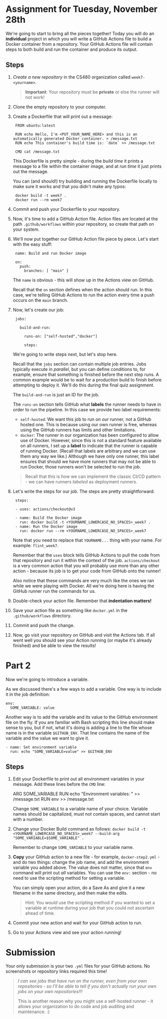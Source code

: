 # Assignment for Tuesday, November 28th

We're going to start to bring all the pieces together! Today you will do an **individual** project in which you will write a GitHub Actions file to build a Docker container from a repository. Your GitHub Actions file will contain steps to both build and run the container and produce its output.

## Steps

1. *Create a new repository* in the CS480 organization called `week7-<yourname>`.

    > **Important**: Your repository must be **private** or else the runner will not work!

2. Clone the empty repository to your computer.
3. Create a Dockerfile that will print out a message:

        FROM ubuntu:latest

        RUN echo Hello, I'm <PUT_YOUR_NAME_HERE> and this is an automatically generated Docker container. > /message.txt
        RUN echo This container's build time is: `date` >> /message.txt

        CMD cat /message.txt

    This Dockerfile is pretty simple - during the *build time* it prints a message to a file within the container image, and at *run time* it just prints out the message.

    You can (and should!) try building and running the Dockerfile locally to make sure it works and that you didn't make any typos:

        docker build -t week7 .
        docker run --rm week7
    
4. Commit and push your Dockerfile to your repository.
5. Now, it's time to add a GitHub Action file. Action files are located at the path `.github/workflows` within your repository, so create that path on your system. 
6. We'll now put together our GitHub Action file piece by piece. Let's start with the easy stuff:

        name: Build and run Docker image

        on:
          push:
            branches: [ "main" ]

    The `name` is obvious - this will show up in the Actions view on GitHub.

    Recall that the `on` section defines when the action should run. In this case, we're telling GitHub Actions to run the action every time a push occurs on the `main` branch. 

7. Now, let's create our job:

        jobs:

          build-and-run:

            runs-on: ["self-hosted","docker"]

            steps:

    We're going to write steps next, but let's stop here.

    Recall that the `jobs` section can contain multiple job entries. Jobs typically execute in *parallel*, but you can define conditions to, for example, ensure that something is finished before the next step runs. A common example would be to wait for a production build to finish before attempting to deploy it. We'll do this during the final quiz assignment.

    The `build-and-run` is just an ID for the job. 

    The `runs-on` section tells GitHub what **labels** the runner needs to have in order to run the pipeline. In this case we provide two label requirements:

    * `self-hosted`: We want this job to run on *our* runner, not a GitHub hosted one. This is because using our own runner is free, whereas using the GitHub runners has limits and other limitations.
    * `docker`: The runner in our organization has been configured to allow use of Docker. However, since this is not a standard feature available on all runners, I set up a **label** to indicate that the runner is capable of running Docker. (Recall that labels are arbitrary and we can use them any way we like.) Although we have only one runner, this label ensures that should we have more runners that may not be able to run Docker, those runners won't be selected to run the job.

    > Recall that this is how we can implement the classic CI/CD pattern - we can have runners *labeled* as deployment runners.

8. Let's write the steps for our job. The steps are pretty straightforward:

        steps:

        - uses: actions/checkout@v3

        - name: Build the Docker image
          run: docker build -t <YOURNAME_LOWERCASE_NO_SPACES>_week7 .
        - name: Run the Docker image
          run: docker run --rm <YOURNAME_LOWERCASE_NO_SPACES>_week7

    Note that you need to replace that `YOURNAME...` thing with your name. For example: `flint_week7`. 

    Remember that the `uses` block tells GitHub Actions to pull the code from that repository and run it within the context of the job. `actions/checkout` is a very common action that you will probably use more than any other action - because its job is to get your code from GitHub onto the runner!

    Also notice that these commands are very much like the ones we ran while we were playing with Docker. All we're doing here is having the GitHub runner run the commands for us.

9.  Double-check your action file. Remember that **indentation matters!**
10. Save your action file as something like `docker.yml` in the `.github/workflows` directory.
11. Commit and push the change.
12. Now, go visit your repository on GitHub and visit the Actions tab. If all went well you should see your Action running (or maybe it's already finished) and be able to view the results!

# Part 2

Now we're going to introduce a variable. 

As we discussed there's a few ways to add a variable. One way is to include it in the job definition:

    env:
      SOME_VARIABLE: value

Another way is to add the variable and its value to the GitHub environment file on the fly. If you are familiar with Bash scripting this line should make sense to you, but if not, what it's doing is adding a line to the file whose name is in the variable `$GITHUB_ENV`. That line contains the name of the variable and the value we want to give it. 

    - name: Set environment variable
      run: echo "SOME_VARIABLE=value" >> $GITHUB_ENV

## Steps

1. Edit your Dockerfile to print out all environment variables in your message. Add these lines before the `CMD` line:

    ARG SOME_VARIABLE
    RUN echo "Environment variables: " >> /message.txt
    RUN env >> /message.txt

    Change `SOME_VARIABLE` to a variable name of your choice. Variable names should be capitalized, must not contain spaces, and cannot start with a number.

1. Change your Docker Build command as follows: `docker build -t <YOURNAME_LOWERCASE_NO_SPACES>_week7 --build-arg "SOME_VARIABLE=$SOME_VARIABLE" .`

    Remember to change `SOME_VARIABLE` to your variable name.
 
1. **Copy** your GitHub action to a new file - for example, `docker-step2.yml` - and do two things: change the job name, and add the environment variable you added above. The value does not matter, since that `env` command will print out *all* variables. You can use the `env:` section - no need to use the scripting method for setting a variable.

    You can simply open your action, do a Save As and give it a new filename in the same directory, and then make the edits. 

    > Hint: You *would* use the scripting method if you wanted to set a variable at runtime during your job that you could not ascertain ahead of time. 

1. Commit your new action and wait for your GitHub action to run.
1. Go to your Actions view and see your action running!

# Submission

Your only submission is your two `.yml` files for your GitHub actions. No screenshots or repository links required this time!

> *I can see jobs that have run on the runner, even from your own repositories - so I'll be able to tell if you don't actually run your own jobs on your own repositories!!!*
>
> This is another reason why you might use a self-hosted runner - it allows your organization to do code and job auditing and maintenance. :)

